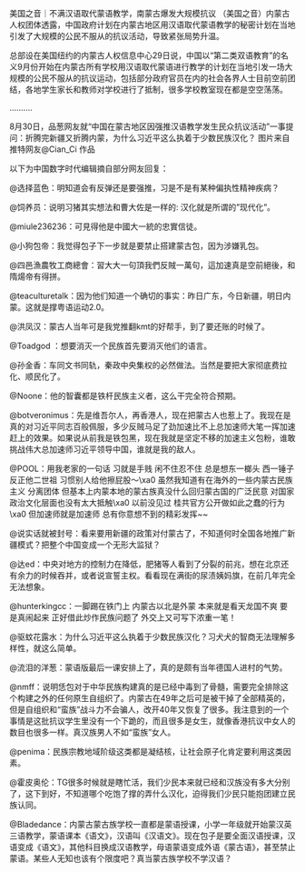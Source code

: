 美国之音｜不满汉语取代蒙语教学，南蒙古爆发大规模抗议 （美国之音）内蒙古人权团体透露，中国政府计划在内蒙古地区用汉语取代蒙语教学的秘密计划在当地引发了大规模的公民不服从的抗议活动，导致紧张局势升温。

总部设在美国纽约的内蒙古人权信息中心29日说，中国以“第二类双语教育”的名义9月份开始在内蒙古所有学校用汉语取代蒙语进行教学的计划在当地引发一场大规模的公民不服从的抗议运动，包括部分政府官员在内的社会各界人士目前空前团结，各地学生家长和教师对学校进行了抵制，很多学校教室现在都是空空荡荡。

&#8230;&#8230;&#8230;.

8月30日，品葱网友就“中国在蒙古地区因强推汉语教学发生民众抗议活动”一事提问：折腾完新疆又折腾内蒙，为什么习近平这么执着于少数民族汉化？ 图片来自推特网友@Cian_Ci 作品

以下为中国数字时代编辑摘自部分网友回复：

@选择蓝色：明知道会有反弹还是要强推，习是不是有某种偏执性精神疾病？

@饲养员：说明习猪其实想法和曹大佐是一样的: 汉化就是所谓的&#8221;现代化&#8221;。

@miule236236：可見得他是中國大一統的忠實信徒。

@小狗包帝：我觉得包子下一步就是要禁止搭建蒙古包，因为涉嫌乳包。

@四邑漁農牧工商總會：習大大一句頂我們反賊一萬句，這加速真是空前絕後，和隋煬帝有得拼。

@teaculturetalk：因为他们知道一个确切的事实：昨日广东，今日新疆，明日内蒙。这就是撑粤语运动2.0。

@洪凤汉：蒙古人当年可是我党推翻kmt的好帮手，到了要还账的时候了。

@Toadgod ：想要消灭一个民族首先要消灭他们的语言。

@孙金香：车同文书同轨，秦政中央集权的必然做法。当然是要把大家彻底费拉化、顺民化了。

@Noone：他的智囊都是铁杆民族主义者，这么干完全符合预期。

@botveronimus：先是维吾尔人，再香港人，现在把蒙古人也惹上了。我现在是真的对习近平同志百般佩服，多少反贼马足了劲加速比不上总加速师大笔一挥加速赶上的效果。如果说从前我是铁包黑，现在我就是坚定不移的加速主义包粉，谁敢挑战伟大总加速师习近平领导中国，谁就是我的敌人。

@POOL：用我老家的一句话 习就是手贱 闲不住忍不住 总是想东一榔头 西一锤子 反正他二世祖 习惯别人给他擦屁股～\xa0 虽然我知道有在海外的一些内蒙古民族主义 分离团体 但基本上内蒙本地的蒙古族真没什么回归蒙古国的广泛民意 对国家政治文化层面也没有太大抵触\xa0 以前没见过 桂共官方公开做如此之蠢的行为\xa0 但加速师就是加速师 总有你意想不到的精彩发挥~~

@说实话就被封号：看来要用新疆的政策对付蒙古了，不知道何时全国各地推广新疆模式？把整个中国变成一个无形大监狱？

@达ed：中央对地方的控制力在降低，肥猪等人看到了分裂的前兆，想在北京还有余力的时候吞并，或者说宣誓主权。看看现在满街的尿渍姨妈旗，在前几年完全无法想象。

@hunterkingcc：一脚踢在铁门上 内蒙古以北是外蒙 本来就是看天龙国不爽 要是真闹起来 正好借此炒作民族问题了 外交上又可写下浓重一笔！

@驱蚊花露水：为什么习近平这么执着于少数民族汉化？习犬犬的智商无法理解多样性，就这么简单。

@流泪的洋葱：蒙语版最后一课安排上了，真的是颇有当年德国人进村的气势。

@nmff：说明恁包对于中华民族构建真的是已经中毒到了骨髓，需要完全排除这个构建之外的任何原生自组织了。内蒙古在49年之后可是被干掉了全部精英的，但是自组织和“蛮族”战斗力不会骗人，改开40年又恢复了很多。我注意到的一个事情是这批抗议学生里没有一个下跪的，而且很多是女生，就像香港抗议中女人的数目也很多一样。真汉族男人不如“蛮族”女人。

@penima：民族宗教地域阶级这类都是凝结核，让社会原子化肯定要利用这类因素。

@霍皮奥伦：TG很多时候就是瞎忙活，我们少民本来就已经和汉族没有多大分别了，这下到好，不知道哪个吃饱了撑的弄什么汉化，迫得我们少民只能抱团建立民族认同。

@Bladedance：内蒙古蒙古族学校一直都是蒙语授课，小学一年级就开始蒙汉英三语教学，蒙语课本《语文》，汉语叫《汉语文》。现在包子是要全面汉语授课，汉语变成《语文》，其他科目换成汉语教学，母语蒙语变成外语《蒙古语》，甚至禁止蒙语。某些人无知也该有个限度吧？真当蒙古族学校不学汉语？


